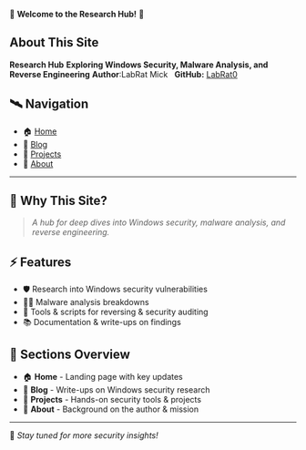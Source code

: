 

🚀 **Welcome to the Research Hub!** 🚀

## About This Site
**Research Hub**
**Exploring Windows Security, Malware Analysis, and Reverse Engineering**
**Author**:LabRat Mick  
**GitHub:** [LabRat0](https://github.com/labrat-0)

## 🛰️ Navigation
- 🏠 [Home](#)
- 📖 [Blog](https://github.com/labrat-0/Cyb3r/blob/main/blog.md)
- 🔬 [Projects](#)
- 📜 [About](#)

---

## 📌 Why This Site?
> *A hub for deep dives into Windows security, malware analysis, and reverse engineering.*

## ⚡ Features
- 🛡️ Research into Windows security vulnerabilities
- 🕵️‍♂️ Malware analysis breakdowns
- 🔗 Tools & scripts for reversing & security auditing
- 📚 Documentation & write-ups on findings

## 📂 Sections Overview
- 🏠 **Home** - Landing page with key updates
- 📖 **Blog** - Write-ups on Windows security research
- 🔬 **Projects** - Hands-on security tools & projects
- 📜 **About** - Background on the author & mission

---

🚀 *Stay tuned for more security insights!*
